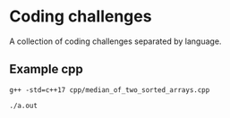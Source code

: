 # Coding challenges

A collection of coding challenges separated by language.


## Example cpp

```
g++ -std=c++17 cpp/median_of_two_sorted_arrays.cpp

./a.out
```